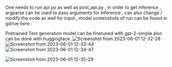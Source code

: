 One needs to run api.py as well as post_api.py , in order to get inference , argparse can be used to pass arguments for inference , can also change / modify the code as well for input , model screenshots of run can be found in gdrive here : 

Pretrained Text generation model can be finetuned with gpt-2-simple also can be done with huggingface .![Screenshot from 2023-06-01 12-32-28](https://github.com/vamsikrishyvk/Song_text_generator/assets/60051414/8fc0644a-4d62-44a4-b986-a52046179662)
![Screenshot from 2023-06-01 12-33-44](https://github.com/vamsikrishyvk/Song_text_generator/assets/60051414/f5949c63-4360-4084-ac9f-6f816b11a1eb)
![Screenshot from 2023-06-01 12-34-47](https://github.com/vamsikrishyvk/Song_text_generator/assets/60051414/06c69d79-d373-4ee8-9a76-619e402a4cba)


![Screenshot from 2023-06-01 12-35-29](https://github.com/vamsikrishyvk/Song_text_generator/assets/60051414/f8153895-6610-49f2-9141-665a5bb7db06)
